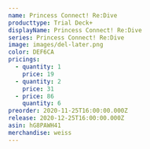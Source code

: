 ```yaml
---
name: Princess Connect! Re:Dive
producttype: Trial Deck+
displayName: Princess Connect! Re:Dive
series: Princess Connect! Re:Dive
image: images/del-later.png
color: DEF6CA
pricings:
  - quantity: 1
    price: 19
  - quantity: 2
    price: 31
  - price: 86
    quantity: 6
preorder: 2020-11-25T16:00:00.000Z
release: 2020-12-25T16:00:00.000Z
asin: hG8PAWH41
merchandise: weiss
---
```

